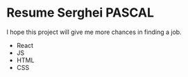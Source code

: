 # Resume Serghei PASCAL

I hope this project will give me more chances in finding a job.

- React
- JS
- HTML
- CSS
